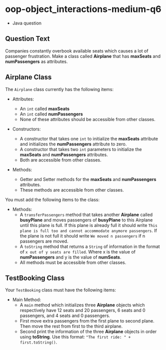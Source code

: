 # oop-object_interactions-medium-q6

- Java question

## Question Text

Companies constantly overbook available seats which causes a lot of passenger frustration. Make a class called
**Airplane** that has **maxSeats** and **numPassengers** as attributes.

## Airplane Class

The `Airplane` class currently has the following items:

- Attributes:
    - An `int` called **maxSeats**
    - An `int` called **numPassengers**
    - None of these attributes should be accessible from other classes.

- Constructors:
    - A constructor that takes one `int` to initialize the **maxSeats** attribute and initializes the **numPassengers**
      attribute to zero.
    - A constructor that takes two `int` parameters to initialize the **maxSeats** and **numPassengers** attributes.
    - Both are accessible from other classes.

- Methods:
    - Getter and Setter methods for the **maxSeats** and **numPassengers** attributes.
    - These methods are accessible from other classes.

You must add the following items to the class:

- Methods:
    - A `transferPassengers` method that takes another **Airplane** called **busyPlane** and moves
      passengers of **busyPlane** to this Airplane until this plane is full. If this plane is already full it should
      write `This plane is full too and cannot accommodate anymore passengers`. If the plane is not full it should write
      `We moved n passengers` if n passengers are moved.
    - A `toString` method that returns a `String` of information in the format of `x out of y seats are filled`. Where
      x is the value of **numPassengers** and y is the value of **numSeats**.
    - All methods must be accessible from other classes.

## TestBooking Class

Your `TestBooking` class must have the following items:

- Main Method:
    - A `main` method which initializes three **Airplane** objects which respectively have 12 seats and 20 passengers, 6
      seats and 0 passengers, and 4 seats and 0 passengers.
    - First move extra passengers from the first plane to second plane. Then move the rest from first to the third
      airplane.
    - Second print the information of the three **Airplane** objects in order using **toString**. Use this format:
      `"The first ride: " + first.toString()`.
